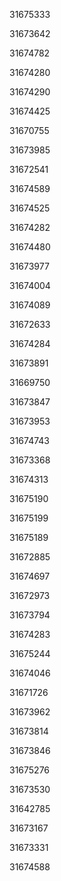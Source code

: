 31675333

31673642

31674782

31674280

31674290

31674425

31670755

31673985

31672541

31674589

31674525

31674282

31674480

31673977

31674004

31674089

31672633

31674284

31673891

31669750

31673847

31673953

31674743

31673368

31674313

31675190

31675199

31675189

31672885

31674697

31672973

31673794

31674283

31675244

31674046

31671726

31673962

31673814

31673846

31675276

31673530

31642785

31673167

31673331

31674588

